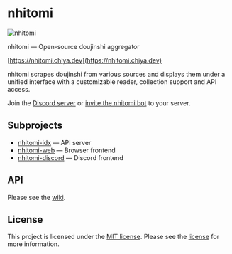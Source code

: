 # nhitomi

![nhitomi](https://github.com/chiyadev/nhitomi/raw/master/nhitomi.png)

nhitomi — Open-source doujinshi aggregator

[https://nhitomi.chiya.dev](https://nhitomi.chiya.dev)

nhitomi scrapes doujinshi from various sources and displays them under a unified interface with a customizable reader, collection support and API access.

Join the [Discord server](https://discord.gg/JFNga7q) or [invite the nhitomi bot](https://discord.com/oauth2/authorize?client_id=515386276543725568&scope=bot&permissions=347200) to your server.

## Subprojects

- [nhitomi-idx](https://github.com/chiyadev/nhitomi/tree/master/nhitomi-idx) — API server
- [nhitomi-web](https://github.com/chiyadev/nhitomi/tree/master/nhitomi-web) — Browser frontend
- [nhitomi-discord](https://github.com/chiyadev/nhitomi/tree/master/nhitomi-discord) — Discord frontend

## API

Please see the [wiki](https://github.com/chiyadev/nhitomi/wiki/API).

## License

This project is licensed under the [MIT license](https://opensource.org/licenses/MIT). Please see the [license](https://github.com/chiyadev/nhitomi/blob/master/LICENSE) for more information.
